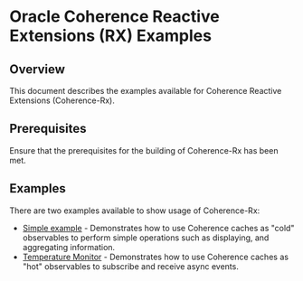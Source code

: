 Oracle Coherence Reactive Extensions (RX) Examples
==================================================

Overview
--------

This document describes the examples available for Coherence Reactive Extensions (Coherence-Rx).

Prerequisites
-------------

Ensure that the prerequisites for the building of Coherence-Rx has been met.
  
Examples
--------

There are two examples available to show usage of Coherence-Rx:
- [Simple example](simple/README.md) - Demonstrates how to use Coherence caches as "cold" observables to perform simple operations 
such as displaying, and aggregating information. 
- [Temperature Monitor](temperature-monitor/README.md) - Demonstrates how to use Coherence caches as "hot" observables to subscribe and receive async events.